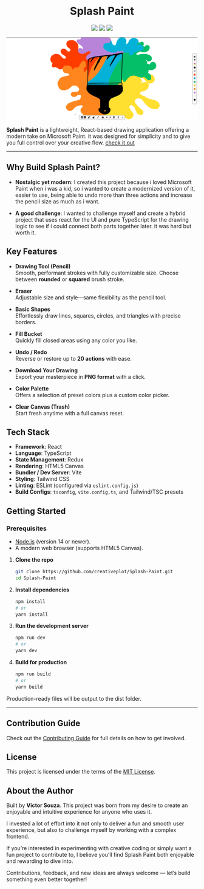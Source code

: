 
<h1 align="center">Splash Paint</h1>

<p align="center">
<img src="https://img.shields.io/badge/contributions-welcome-green"/>
<img src="https://img.shields.io/badge/website-up-green"/>
<img src="https://img.shields.io/github/stars/creativeplot/Splash-Paint"/>
</p>

![Alt text](src/assets/Splash-paint-Big-logo-pencil-for-gitHub.png)

**Splash Paint** is a lightweight, React-based drawing application offering a modern take on Microsoft Paint. it was designed for simplicity and to give you full control over your creative flow.
<a href="https://splash-paint.vercel.app/">check it out</a>

---

##  Why Build Splash Paint?
- **Nostalgic yet modern**: I created this project because i loved Microsoft Paint when i was a kid, so i wanted to create a modernized version of it, easier to use, being able to undo more than three actions and increase the pencil size as much as i want.

- **A good challenge**: I wanted to challenge myself and create a hybrid project that uses react for the UI and pure TypeScript for the drawing logic to see if i could connect both parts together later. it was hard but worth it.


##  Key Features

- **Drawing Tool (Pencil)**  
  Smooth, performant strokes with fully customizable size. Choose between **rounded** or **squared** brush stroke.

- **Eraser**  
  Adjustable size and style—same flexibility as the pencil tool.

- **Basic Shapes**  
  Effortlessly draw lines, squares, circles, and triangles with precise borders.

- **Fill Bucket**  
  Quickly fill closed areas using any color you like.

- **Undo / Redo**  
  Reverse or restore up to **20 actions** with ease.

- **Download Your Drawing**  
  Export your masterpiece in **PNG format** with a click.

- **Color Palette**  
  Offers a selection of preset colors plus a custom color picker.

- **Clear Canvas (Trash)**  
  Start fresh anytime with a full canvas reset.



##  Tech Stack

- **Framework**: React  
- **Language**: TypeScript  
- **State Management**: Redux  
- **Rendering**: HTML5 Canvas  
- **Bundler / Dev Server**: Vite  
- **Styling**: Tailwind CSS  
- **Linting**: ESLint (configured via `eslint.config.js`)  
- **Build Configs**: `tsconfig`, `vite.config.ts`, and Tailwind/TSC presets


##  Getting Started

### Prerequisites

- [Node.js](https://nodejs.org/) (version 14 or newer).  
- A modern web browser (supports HTML5 Canvas).

1. **Clone the repo**  
   ```bash
   git clone https://github.com/creativeplot/Splash-Paint.git
   cd Splash-Paint

2. **Install dependencies**
   ```bash
   npm install
   # or
   yarn install

3. **Run the development server**
   ```bash
   npm run dev
   # or
   yarn dev

4. **Build for production**
   ```bash
   npm run build
   # or
   yarn build

Production-ready files will be output to the dist folder.

---


##  Contribution Guide
Check out the [Contributing Guide](CONTRIBUTING.md) for full details on how to get involved.

## License

This project is licensed under the terms of the [MIT License](LICENSE).


## About the Author

Built by **Victor Souza**.
This project was born from my desire to create an enjoyable and intuitive experience for anyone who uses it.

I invested a lot of effort into it not only to deliver a fun and smooth user experience, but also to challenge myself by working with a complex frontend.

If you’re interested in experimenting with creative coding or simply want a fun project to contribute to, I believe you’ll find Splash Paint both enjoyable and rewarding to dive into.  

Contributions, feedback, and new ideas are always welcome — let’s build something even better together!